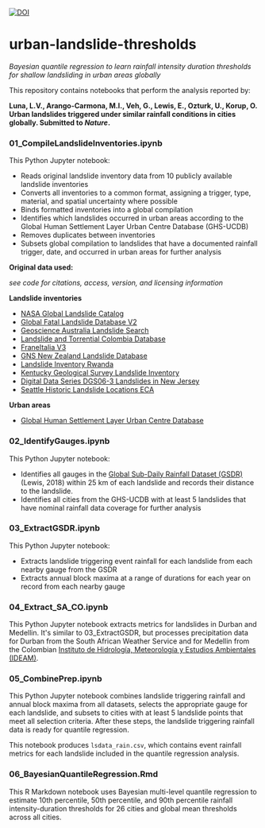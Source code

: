 [![DOI](https://zenodo.org/badge/648647423.svg)](https://zenodo.org/badge/latestdoi/648647423)

# urban-landslide-thresholds
*Bayesian quantile regression to learn rainfall intensity duration thresholds for shallow landsliding in urban areas globally*

This repository contains notebooks that perform the analysis reported by:

**Luna, L.V., Arango-Carmona, M.I., Veh, G., Lewis, E., Ozturk, U., Korup, O. Urban landslides triggered under similar rainfall conditions in cities globally. Submitted to *Nature*.**

### 01_CompileLandslideInventories.ipynb
This Python Jupyter notebook:
- Reads original landslide inventory data from 10 publicly available landslide inventories
- Converts all inventories to a common format, assigning a trigger, type, material, and spatial uncertainty where possible
- Binds formatted inventories into a global compilation
- Identifies which landslides occurred in urban areas according to the Global Human Settlement Layer Urban Centre Database (GHS-UCDB)
- Removes duplicates between inventories
- Subsets global compilation to landslides that have a documented rainfall trigger, date, and occurred in urban areas for further analysis

**Original data used:**

*see code for citations, access, version, and licensing information*

**Landslide inventories**
- [NASA Global Landslide Catalog](https://doi.org/10.1016/j.geomorph.2015.03.016)
- [Global Fatal Landslide Database V2](https://doi.org/10.5194/nhess-18-2161-2018)
- [Geoscience Australia Landslide Search](http://pid.geoscience.gov.au/dataset/ga/74273)
- [Landslide and Torrential Colombia Database](https://geohazards.com.co/ )
- [FraneItalia V3](https://doi.org/10.17632/zygb8jygrw.3)
- [GNS New Zealand Landslide Database](https://doi.org/10.1007/s10346-017-0843-6)
- [Landslide Inventory Rwanda](https://doi.org/10.4121/15040446.v1)
- [Kentucky Geological Survey Landslide Inventory](https://doi.org/10.13023/kgs.ic31.12)
- [Digital Data Series DGS06-3 Landslides in New Jersey](https://www.state.nj.us/dep/njgs/geodata/dgs06-3.htm)
- [Seattle Historic Landslide Locations ECA](https://data-seattlecitygis.opendata.arcgis.com/datasets/SeattleCityGIS::historic-landslide-locations-eca/about)

**Urban areas**
- [Global Human Settlement Layer Urban Centre Database](https://jeodpp.jrc.ec.europa.eu/ftp/jrc-opendata/GHSL/GHS_STAT_UCDB2015MT_GLOBE_R2019A/V1-2/)


### 02_IdentifyGauges.ipynb
This Python Jupyter notebook:
- Identifies all gauges in the [Global Sub-Daily Rainfall Dataset (GSDR)](https://journals.ametsoc.org/view/journals/clim/32/15/jcli-d-18-0143.1.xml) (Lewis, 2018) within 25 km of each landslide and records their distance to the landslide.
- Identifies all cities from the GHS-UCDB with at least 5 landslides that have nominal rainfall data coverage for further analysis

### 03_ExtractGSDR.ipynb
This Python Jupyter notebook:
- Extracts landslide triggering event rainfall for each landslide from each nearby gauge from the GSDR
- Extracts annual block maxima at a range of durations for each year on record from each nearby gauge

### 04_Extract_SA_CO.ipynb
This Python Jupyter notebook extracts metrics for landslides in Durban and Medellin. It's similar to 03_ExtractGSDR, but processes precipitation data for Durban from the South African Weather Service and for Medellin from the Colombian [Instituto de Hidrología, Meteorología y Estudios Ambientales (IDEAM)](http://dhime.ideam.gov.co/atencionciudadano/).


### 05_CombinePrep.ipynb
This Python Jupyter notebook combines landslide triggering rainfall and annual
block maxima from all datasets, selects the appropriate gauge for each landslide,
and subsets to cities with at least 5 landslide points that meet all selection
criteria. After these steps, the landslide triggering rainfall data is ready for quantile regression.

This notebook produces `lsdata_rain.csv`, which contains event rainfall metrics
for each landslide included in the quantile regression analysis.

### 06_BayesianQuantileRegression.Rmd
This R Markdown notebook uses Bayesian multi-level quantile regression to estimate 10th percentile, 50th percentile, and 90th percentile rainfall intensity-duration thresholds for 26 cities and global mean thresholds across all cities.
